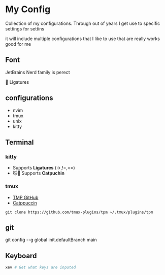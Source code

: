 # My Config

Collection of my configurations. Through out of years I get use to specific settings for settins 

it will include multiple configurations that I like to use that are really works good for me

## Font

JetBrains Nerd family is perect


🎉 Ligatures 

## configurations

- nvim
- tmux
- unix
- kitty

## Terminal

### kitty

- Supports **Ligatures** (->,!=,<=)
- 🐱🌈 Supports **Catpuchin**


### tmux


- [TMP GitHub](https://github.com/tmux-plugins/tpm)
- [Catppuccin](https://github.com/catppuccin/tmux)

`git clone https://github.com/tmux-plugins/tpm ~/.tmux/plugins/tpm`

## git

 git config --g global init.defaultBranch main


## Keyboard

```bash
xev # Get what keys are inputed
```
